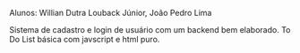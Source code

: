 Alunos: Willian Dutra Louback Júnior, João Pedro Lima

Sistema de cadastro e login de usuário com um backend bem elaborado. 
To Do List básica com javscript e html puro.

